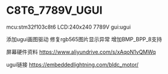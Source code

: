 # C8T6_7789V_UGUI

mcu:stm32f103c8t6 
LCD:240x240 7789V 
gui:ugui 

添加ugui画图驱动
修复rgb565图片显示异常
增加BMP_BPP_8支持

屏幕硬件资料
https://www.aliyundrive.com/s/xAqoN1vQMWq

ugui链接
https://embeddedlightning.com/bldc_motor/
